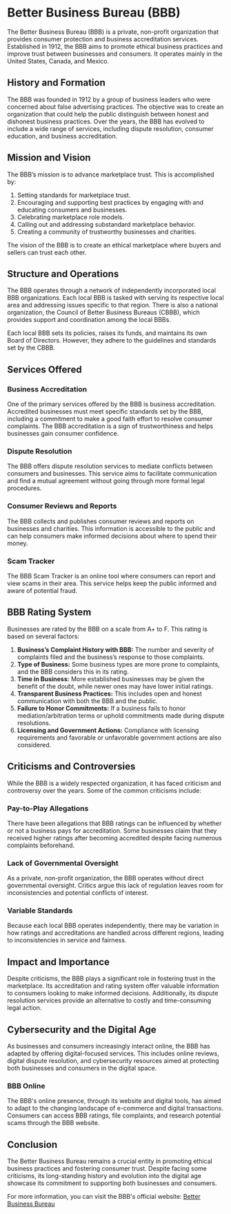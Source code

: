 # Better Business Bureau (BBB)

The Better Business Bureau (BBB) is a private, non-profit organization that provides consumer protection and business accreditation services. Established in 1912, the BBB aims to promote ethical business practices and improve trust between businesses and consumers. It operates mainly in the United States, Canada, and Mexico.

## History and Formation

The BBB was founded in 1912 by a group of business leaders who were concerned about false advertising practices. The objective was to create an organization that could help the public distinguish between honest and dishonest business practices. Over the years, the BBB has evolved to include a wide range of services, including dispute resolution, consumer education, and business accreditation.

## Mission and Vision

The BBB’s mission is to advance marketplace trust. This is accomplished by:

1. Setting standards for marketplace trust.
2. Encouraging and supporting best practices by engaging with and educating consumers and businesses.
3. Celebrating marketplace role models.
4. Calling out and addressing substandard marketplace behavior.
5. Creating a community of trustworthy businesses and charities.

The vision of the BBB is to create an ethical marketplace where buyers and sellers can trust each other.

## Structure and Operations

The BBB operates through a network of independently incorporated local BBB organizations. Each local BBB is tasked with serving its respective local area and addressing issues specific to that region. There is also a national organization, the Council of Better Business Bureaus (CBBB), which provides support and coordination among the local BBBs.

Each local BBB sets its policies, raises its funds, and maintains its own Board of Directors. However, they adhere to the guidelines and standards set by the CBBB.

## Services Offered

### Business Accreditation

One of the primary services offered by the BBB is business accreditation. Accredited businesses must meet specific standards set by the BBB, including a commitment to make a good faith effort to resolve consumer complaints. The BBB accreditation is a sign of trustworthiness and helps businesses gain consumer confidence.

### Dispute Resolution

The BBB offers dispute resolution services to mediate conflicts between consumers and businesses. This service aims to facilitate communication and find a mutual agreement without going through more formal legal procedures.

### Consumer Reviews and Reports

The BBB collects and publishes consumer reviews and reports on businesses and charities. This information is accessible to the public and can help consumers make informed decisions about where to spend their money.

### Scam Tracker

The BBB Scam Tracker is an online tool where consumers can report and view scams in their area. This service helps keep the public informed and aware of potential fraud.

## BBB Rating System

Businesses are rated by the BBB on a scale from A+ to F. This rating is based on several factors:

1. **Business’s Complaint History with BBB:** The number and severity of complaints filed and the business’s response to those complaints.
2. **Type of Business:** Some business types are more prone to complaints, and the BBB considers this in its rating.
3. **Time in Business:** More established businesses may be given the benefit of the doubt, while newer ones may have lower initial ratings.
4. **Transparent Business Practices:** This includes open and honest communication with both the BBB and the public.
5. **Failure to Honor Commitments:** If a business fails to honor mediation/arbitration terms or uphold commitments made during dispute resolutions.
6. **Licensing and Government Actions:** Compliance with licensing requirements and favorable or unfavorable government actions are also considered.

## Criticisms and Controversies

While the BBB is a widely respected organization, it has faced criticism and controversy over the years. Some of the common criticisms include:

### Pay-to-Play Allegations

There have been allegations that BBB ratings can be influenced by whether or not a business pays for accreditation. Some businesses claim that they received higher ratings after becoming accredited despite facing numerous complaints beforehand.

### Lack of Governmental Oversight

As a private, non-profit organization, the BBB operates without direct governmental oversight. Critics argue this lack of regulation leaves room for inconsistencies and potential conflicts of interest.

### Variable Standards

Because each local BBB operates independently, there may be variation in how ratings and accreditations are handled across different regions, leading to inconsistencies in service and fairness.

## Impact and Importance

Despite criticisms, the BBB plays a significant role in fostering trust in the marketplace. Its accreditation and rating system offer valuable information to consumers looking to make informed decisions. Additionally, its dispute resolution services provide an alternative to costly and time-consuming legal action.

## Cybersecurity and the Digital Age

As businesses and consumers increasingly interact online, the BBB has adapted by offering digital-focused services. This includes online reviews, digital dispute resolution, and cybersecurity resources aimed at protecting both businesses and consumers in the digital space.

### BBB Online

The BBB's online presence, through its website and digital tools, has aimed to adapt to the changing landscape of e-commerce and digital transactions. Consumers can access BBB ratings, file complaints, and research potential scams through the BBB website.

## Conclusion

The Better Business Bureau remains a crucial entity in promoting ethical business practices and fostering consumer trust. Despite facing some criticisms, its long-standing history and evolution into the digital age showcase its commitment to supporting both businesses and consumers. 

For more information, you can visit the BBB's official website: [Better Business Bureau](https://www.bbb.org)